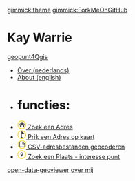 [gimmick:theme](cyborg)
[gimmick:ForkMeOnGitHub](http://github.com/warrieka/geopunt4Qgis)


# Kay Warrie

[geopunt4Qgis]()

  * [Over (nederlands)](README_NL.md)  
  * [About (english)](README.md)  
  * # functies:
  * <a href="index.html#!geopuntAddress.md" ><img src="images/geopuntAddressSmall.png" /> Zoek een Adres</a> 
  * <a href="index.html#!geopuntReverse.md" ><img src="images/geopuntReverseSmall.png" /> Prik een Adres op kaart</a>
  * <a href="index.html#!geopuntBatchgeocode.md" ><img src="images/geopuntBatchgeocodeSmall.png" /> CSV-adresbestanden geocoderen</a>
  * <a href="index.html#!geopuntPoi.md" ><img src="images/geopuntPoiSmall.png" /> Zoek een Plaats - interesse punt</a>

[open-data-geoviewer](http://opendata.antwerpen.be/apps/open-data-geoviewer)
[over mij](aboutMe.md)